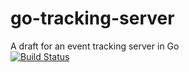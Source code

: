 # go-tracking-server
A draft for an event tracking server in Go  
  [![Build Status](https://travis-ci.org/OlivierBoucher/go-tracking-server.svg?branch=master)](https://travis-ci.org/OlivierBoucher/go-tracking-server)
